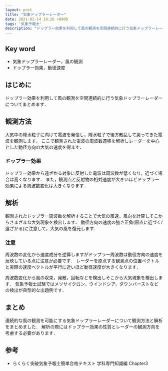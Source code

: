 ```yaml
---
layout: post
title: "気象ドップラーレーダー"
date: 2021-02-14 19:26 +0900
tags: '気象予報士'
description: "ドップラー効果を利用して風の観測を空間連続的に行う気象ドップラーレーダーについてまとめます．"
---
```

## Key word
- 気象ドップラーレーダー，風の観測
- ドップラー効果，動径速度

## はじめに
ドップラー効果を利用して風の観測を空間連続的に行う気象ドップラーレーダーについてまとめます．

## 観測方法
大気中の降水粒子に向けて電波を発信し，降水粒子で後方散乱して戻ってきた電波を観測します．
ここで観測された電波の周波数遷移を解析しレーダーを中心とした動径方向の大気の速度を得ます．

### ドップラー効果
ドップラー効果から遠ざかる対象に反射した電波は周波数が低くなり，近づく場合は高くなります．
また，観測点と反射物の相対速度が大きいほどドップラー効果による周波数変化は大きくなります．

## 解析
観測されたドップラー周波数を解析することで大気の風速，風向を計算しそこからさまざまな大気現象を検出します．
動径方向の速度の強さ正負(原点に近づく/遠ざかる)に注意して，大気の風を復元します．

### 注意
周波数の変化から速度成分を逆算しますがドップラー周波数は動径方向の速度を反映している点に注意が必要です．
レーダーを原点する観測点の位置ベクトルと実際の速度ベクトルが平行に近いほど動径速度が大きくなります．

周波数変化から風の収束，発散，回転などを検出しそこから大気現象を検出します．
気象予報士試験ではメソサイクロン，ウインドシア，ダウンバーストなどの検出が典型的な出題例です．

## まとめ
連続的な風の観測を可能にする気象ドップラーレーダーについて観測方法と解析をまとめました．
解析の際にはドップラー効果の性質とレーダーの観測方向を考慮する必要があります．

## 参考
- らくらく突破気象予報士簡単合格テキスト 学科専門知識編 Chapter3

